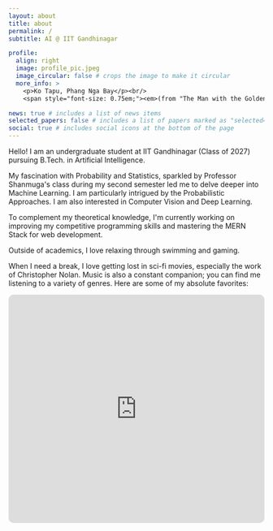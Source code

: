 ```yaml
---
layout: about
title: about
permalink: /
subtitle: AI @ IIT Gandhinagar

profile:
  align: right
  image: profile_pic.jpeg
  image_circular: false # crops the image to make it circular
  more_info: >
    <p>Ko Tapu, Phang Nga Bay</p><br/>
    <span style="font-size: 0.75em;"><em>(from "The Man with the Golden Gun")</em></span>

news: true # includes a list of news items
selected_papers: false # includes a list of papers marked as "selected={true}"
social: true # includes social icons at the bottom of the page
---
```


Hello! I am an undergraduate student at IIT Gandhinagar (Class of 2027) pursuing B.Tech. in Artificial Intelligence. 

My fascination with Probability and Statistics, sparkled by Professor Shanmuga's class during my second semester led me to delve deeper into Machine Learning. I am particularly intrigued by the Probabilistic Approaches. I am also interested in Computer Vision and Deep Learning.

To complement my theoretical knowledge, I'm currently working on improving my competitive programming skills and mastering the MERN Stack for web development.

Outside of academics, I love relaxing through swimming and gaming. 

When I need a break, I love getting lost in sci-fi movies, especially the work of Christopher Nolan. Music is also a constant companion; you can find me listening to a variety of genres. Here are some of my absolute favorites:

<iframe allow="autoplay *; encrypted-media *; fullscreen *; clipboard-write" frameborder="0" height="450" style="width:100%;max-width:660px;overflow:hidden;border-radius:10px;" sandbox="allow-forms allow-popups allow-same-origin allow-scripts allow-storage-access-by-user-activation allow-top-navigation-by-user-activation" src="https://embed.music.apple.com/in/playlist/favorite-songs/pl.u-8dUv40NXYy"></iframe>

<!-- Write your biography here. Tell the world about yourself. Link to your favorite [subreddit](http://reddit.com). You can put a picture in, too. The code is already in, just name your picture `prof_pic.jpg` and put it in the `img/` folder.

Put your address / P.O. box / other info right below your picture. You can also disable any of these elements by editing `profile` property of the YAML header of your `_pages/about.md`. Edit `_bibliography/papers.bib` and Jekyll will render your [publications page](/al-folio/publications/) automatically.

Link to your social media connections, too. This theme is set up to use [Font Awesome icons](https://fontawesome.com/) and [Academicons](https://jpswalsh.github.io/academicons/), like the ones below. Add your Facebook, Twitter, LinkedIn, Google Scholar, or just disable all of them. -->
